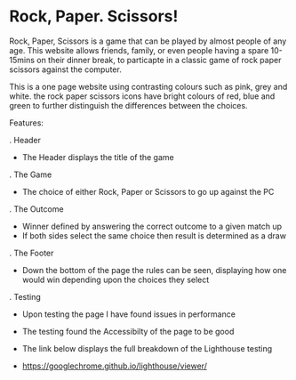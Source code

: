 # Rock, Paper. Scissors!

Rock, Paper, Scissors is a game that can be played by almost people of any age. This website allows friends, family, or even people having a spare 10-15mins on their dinner break, to particapte in a classic game of rock paper scissors against the computer.

This is a one page website using contrasting colours such as pink, grey and white. the rock paper scissors icons have bright colours of red, blue and green to further distinguish the differences between the choices.

Features:

. Header 
- The Header displays the title of the game

. The Game 
- The choice of either Rock, Paper or Scissors to go up against the PC

. The Outcome
- Winner defined by answering the correct outcome to a given match up
- If both sides select the same choice then result is determined as a draw

. The Footer
- Down the bottom of the page the rules can be seen, displaying how one would win depending upon the choices they select

. Testing
- Upon testing the page I have found issues in performance 
- The testing found the Accessibilty of the page to be good

- The link below displays the full breakdown of the Lighthouse testing
- https://googlechrome.github.io/lighthouse/viewer/


